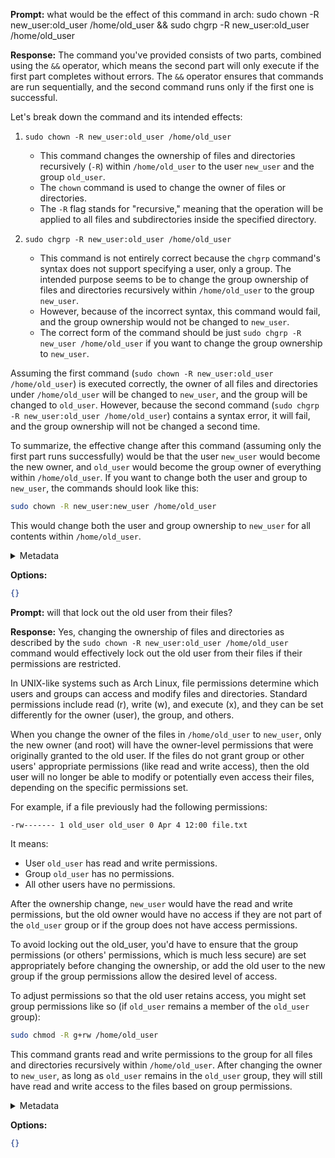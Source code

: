 **Prompt:**
what would be the effect of this command in arch: sudo chown -R new_user:old_user /home/old_user && sudo chgrp -R new_user:old_user /home/old_user

**Response:**
The command you've provided consists of two parts, combined using the `&&` operator, which means the second part will only execute if the first part completes without errors. The `&&` operator ensures that commands are run sequentially, and the second command runs only if the first one is successful.

Let's break down the command and its intended effects:

1. `sudo chown -R new_user:old_user /home/old_user`
    - This command changes the ownership of files and directories recursively (`-R`) within `/home/old_user` to the user `new_user` and the group `old_user`.
    - The `chown` command is used to change the owner of files or directories.
    - The `-R` flag stands for "recursive," meaning that the operation will be applied to all files and subdirectories inside the specified directory.

2. `sudo chgrp -R new_user:old_user /home/old_user`
    - This command is not entirely correct because the `chgrp` command's syntax does not support specifying a user, only a group. The intended purpose seems to be to change the group ownership of files and directories recursively within `/home/old_user` to the group `new_user`.
    - However, because of the incorrect syntax, this command would fail, and the group ownership would not be changed to `new_user`.
    - The correct form of the command should be just `sudo chgrp -R new_user /home/old_user` if you want to change the group ownership to `new_user`.

Assuming the first command (`sudo chown -R new_user:old_user /home/old_user`) is executed correctly, the owner of all files and directories under `/home/old_user` will be changed to `new_user`, and the group will be changed to `old_user`. However, because the second command (`sudo chgrp -R new_user:old_user /home/old_user`) contains a syntax error, it will fail, and the group ownership will not be changed a second time.

To summarize, the effective change after this command (assuming only the first part runs successfully) would be that the user `new_user` would become the new owner, and `old_user` would become the group owner of everything within `/home/old_user`. If you want to change both the user and group to `new_user`, the commands should look like this:

```bash
sudo chown -R new_user:new_user /home/old_user
```

This would change both the user and group ownership to `new_user` for all contents within `/home/old_user`.

<details><summary>Metadata</summary>

- Duration: 32865 ms
- Datetime: 2023-12-18T14:34:18.749608
- Model: gpt-4-1106-preview

</details>

**Options:**
```json
{}
```

**Prompt:**
will that lock out the old user from their files?

**Response:**
Yes, changing the ownership of files and directories as described by the `sudo chown -R new_user:old_user /home/old_user` command would effectively lock out the old user from their files if their permissions are restricted.

In UNIX-like systems such as Arch Linux, file permissions determine which users and groups can access and modify files and directories. Standard permissions include read (r), write (w), and execute (x), and they can be set differently for the owner (user), the group, and others.

When you change the owner of the files in `/home/old_user` to `new_user`, only the new owner (and root) will have the owner-level permissions that were originally granted to the old user. If the files do not grant group or other users' appropriate permissions (like read and write access), then the old user will no longer be able to modify or potentially even access their files, depending on the specific permissions set.

For example, if a file previously had the following permissions:

```
-rw------- 1 old_user old_user 0 Apr 4 12:00 file.txt
```

It means:
- User `old_user` has read and write permissions.
- Group `old_user` has no permissions.
- All other users have no permissions.

After the ownership change, `new_user` would have the read and write permissions, but the old owner would have no access if they are not part of the `old_user` group or if the group does not have access permissions.

To avoid locking out the old_user, you'd have to ensure that the group permissions (or others' permissions, which is much less secure) are set appropriately before changing the ownership, or add the old user to the new group if the group permissions allow the desired level of access.

To adjust permissions so that the old user retains access, you might set group permissions like so (if `old_user` remains a member of the `old_user` group):

```bash
sudo chmod -R g+rw /home/old_user
```

This command grants read and write permissions to the group for all files and directories recursively within `/home/old_user`. After changing the owner to `new_user`, as long as `old_user` remains in the `old_user` group, they will still have read and write access to the files based on group permissions.

<details><summary>Metadata</summary>

- Duration: 35309 ms
- Datetime: 2023-12-18T14:44:14.921461
- Model: gpt-4-1106-preview

</details>

**Options:**
```json
{}
```

